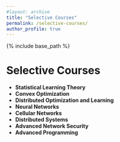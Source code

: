```yaml
---
#layout: archive
title: "Selective Courses"
permalink: /selective-courses/
author_profile: true
---
```


{% include base_path %}


# Selective Courses

- **Statistical Learning Theory**
- **Convex Optimization**
- **Distributed Optimization and Learning**
- **Neural Networks**
- **Cellular Networks**
- **Distributed Systems**
- **Advanced Network Security**
- **Advanced Programming**
